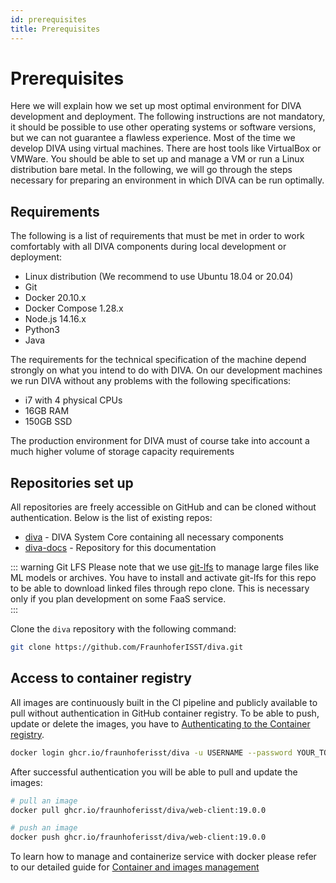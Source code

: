 ```yaml
---
id: prerequisites
title: Prerequisites
---
```


# Prerequisites

Here we will explain how we set up most optimal environment for DIVA development and deployment. The following instructions are not mandatory,
it should be possible to use other operating systems or software versions, but we can not guarantee a flawless experience. Most of the time we 
develop DIVA using virtual machines. There are host tools like VirtualBox or VMWare. You should be able to set up and manage a VM or run 
a Linux distribution bare metal. In the following, we will go through the steps necessary for preparing an environment 
in which DIVA can be run optimally.

## Requirements

The following is a list of requirements that must be met in order to work comfortably with all DIVA components during 
local development or deployment:

+ Linux distribution (We recommend to use Ubuntu 18.04 or 20.04)
+ Git
+ Docker 20.10.x
+ Docker Compose 1.28.x
+ Node.js 14.16.x
+ Python3
+ Java

The requirements for the technical specification of the machine depend strongly on what you intend to do with DIVA.
On our development machines we run DIVA without any problems with the following specifications:
+ i7 with 4 physical CPUs
+ 16GB RAM
+ 150GB SSD

The production environment for DIVA must of course take into account a much higher volume of storage capacity requirements

## Repositories set up

All repositories are freely accessible on GitHub and can be cloned without authentication. Below is the list of 
existing repos:

+ [diva](https://github.com/FraunhoferISST/diva) - DIVA System Core containing all necessary components
+ [diva-docs](https://github.com/FraunhoferISST/diva-docs) - Repository for this documentation 

::: warning Git LFS
Please note that we use [git-lfs](https://git-lfs.github.com/) to manage large files like ML models or archives. You have
to install and activate git-lfs for this repo to be able to download linked files through repo clone.
This is necessary only if you plan development on some FaaS service.  
:::

Clone the `diva` repository with the following command: 

```bash
git clone https://github.com/FraunhoferISST/diva.git
```

## Access to container registry

All images are continuously built in the CI 
pipeline and publicly available to pull without authentication in GitHub container registry. To be able to push, update or delete the images, you have to 
[Authenticating to the Container registry](https://docs.github.com/en/packages/working-with-a-github-packages-registry/working-with-the-container-registry#authenticating-to-the-container-registry).

```bash
docker login ghcr.io/fraunhoferisst/diva -u USERNAME --password YOUR_TOKEN
```

After successful authentication you will be able to pull and update the images:

```bash
# pull an image
docker pull ghcr.io/fraunhoferisst/diva/web-client:19.0.0

# push an image
docker push ghcr.io/fraunhoferisst/diva/web-client:19.0.0
```

To learn how to manage and containerize service with docker please refer to our detailed guide for 
[Container and images management](./docker.md#container-and-images-management)